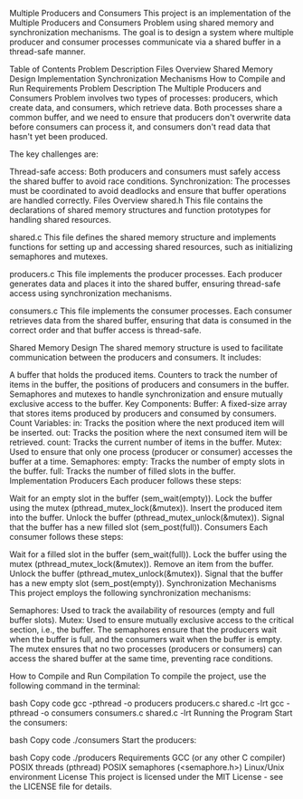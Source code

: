 Multiple Producers and Consumers
This project is an implementation of the Multiple Producers and Consumers Problem using shared memory and synchronization mechanisms. The goal is to design a system where multiple producer and consumer processes communicate via a shared buffer in a thread-safe manner.

Table of Contents
Problem Description
Files Overview
Shared Memory Design
Implementation
Synchronization Mechanisms
How to Compile and Run
Requirements
Problem Description
The Multiple Producers and Consumers Problem involves two types of processes: producers, which create data, and consumers, which retrieve data. Both processes share a common buffer, and we need to ensure that producers don't overwrite data before consumers can process it, and consumers don't read data that hasn't yet been produced.

The key challenges are:

Thread-safe access: Both producers and consumers must safely access the shared buffer to avoid race conditions.
Synchronization: The processes must be coordinated to avoid deadlocks and ensure that buffer operations are handled correctly.
Files Overview
shared.h
This file contains the declarations of shared memory structures and function prototypes for handling shared resources.

shared.c
This file defines the shared memory structure and implements functions for setting up and accessing shared resources, such as initializing semaphores and mutexes.

producers.c
This file implements the producer processes. Each producer generates data and places it into the shared buffer, ensuring thread-safe access using synchronization mechanisms.

consumers.c
This file implements the consumer processes. Each consumer retrieves data from the shared buffer, ensuring that data is consumed in the correct order and that buffer access is thread-safe.

Shared Memory Design
The shared memory structure is used to facilitate communication between the producers and consumers. It includes:

A buffer that holds the produced items.
Counters to track the number of items in the buffer, the positions of producers and consumers in the buffer.
Semaphores and mutexes to handle synchronization and ensure mutually exclusive access to the buffer.
Key Components:
Buffer: A fixed-size array that stores items produced by producers and consumed by consumers.
Count Variables:
in: Tracks the position where the next produced item will be inserted.
out: Tracks the position where the next consumed item will be retrieved.
count: Tracks the current number of items in the buffer.
Mutex: Used to ensure that only one process (producer or consumer) accesses the buffer at a time.
Semaphores:
empty: Tracks the number of empty slots in the buffer.
full: Tracks the number of filled slots in the buffer.
Implementation
Producers
Each producer follows these steps:

Wait for an empty slot in the buffer (sem_wait(empty)).
Lock the buffer using the mutex (pthread_mutex_lock(&mutex)).
Insert the produced item into the buffer.
Unlock the buffer (pthread_mutex_unlock(&mutex)).
Signal that the buffer has a new filled slot (sem_post(full)).
Consumers
Each consumer follows these steps:

Wait for a filled slot in the buffer (sem_wait(full)).
Lock the buffer using the mutex (pthread_mutex_lock(&mutex)).
Remove an item from the buffer.
Unlock the buffer (pthread_mutex_unlock(&mutex)).
Signal that the buffer has a new empty slot (sem_post(empty)).
Synchronization Mechanisms
This project employs the following synchronization mechanisms:

Semaphores: Used to track the availability of resources (empty and full buffer slots).
Mutex: Used to ensure mutually exclusive access to the critical section, i.e., the buffer.
The semaphores ensure that the producers wait when the buffer is full, and the consumers wait when the buffer is empty. The mutex ensures that no two processes (producers or consumers) can access the shared buffer at the same time, preventing race conditions.

How to Compile and Run
Compilation
To compile the project, use the following command in the terminal:

bash
Copy code
gcc -pthread -o producers producers.c shared.c -lrt
gcc -pthread -o consumers consumers.c shared.c -lrt
Running the Program
Start the consumers:

bash
Copy code
./consumers
Start the producers:

bash
Copy code
./producers
Requirements
GCC (or any other C compiler)
POSIX threads (pthread)
POSIX semaphores (<semaphore.h>)
Linux/Unix environment
License
This project is licensed under the MIT License - see the LICENSE file for details.
